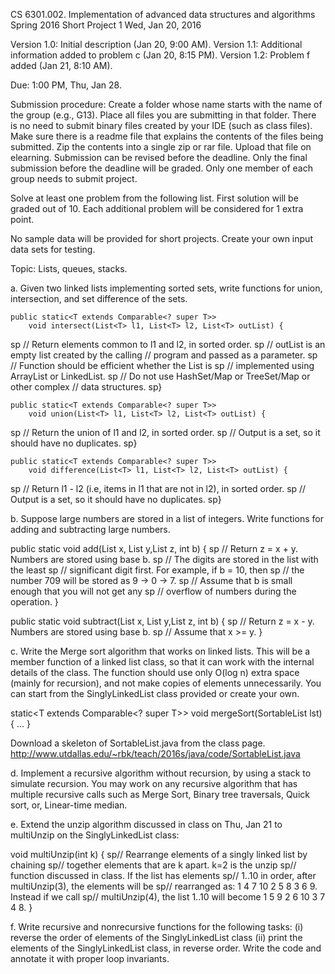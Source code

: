 
CS 6301.002.  Implementation of advanced data structures and algorithms
Spring 2016
Short Project 1
Wed, Jan 20, 2016

Version 1.0: Initial description (Jan 20, 9:00 AM).
Version 1.1: Additional information added to problem c (Jan 20, 8:15 PM).
Version 1.2: Problem f added (Jan 21, 8:10 AM).

Due: 1:00 PM, Thu, Jan 28.

Submission procedure:
Create a folder whose name starts with the name of the group (e.g.,
G13).  Place all files you are submitting in that folder.  There is
no need to submit binary files created by your IDE (such as class
files).  Make sure there is a readme file that explains the contents
of the files being submitted.  Zip the contents into a single zip or
rar file.  Upload that file on elearning.  Submission can be revised
before the deadline.  Only the final submission before the deadline
will be graded.  Only one member of each group needs to submit project.

Solve at least one problem from the following list.  First solution
will be graded out of 10.  Each additional problem will be considered
for 1 extra point.

No sample data will be provided for short projects.  Create your own
input data sets for testing.

Topic: Lists, queues, stacks.

a. Given two linked lists implementing sorted sets, write functions for
   union, intersection, and set difference of the sets.

    public static<T extends Comparable<? super T>>
        void intersect(List<T> l1, List<T> l2, List<T> outList) {
sp   // Return elements common to l1 and l2, in sorted order.
sp   // outList is an empty list created by the calling
           // program and passed as a parameter.
sp   // Function should be efficient whether the List is
sp   // implemented using ArrayList or LinkedList.
sp   // Do not use HashSet/Map or TreeSet/Map or other complex
           // data structures.
sp}

    public static<T extends Comparable<? super T>>
        void union(List<T> l1, List<T> l2, List<T> outList) {
sp   // Return the union of l1 and l2, in sorted order.
sp   // Output is a set, so it should have no duplicates.
sp}

    public static<T extends Comparable<? super T>>
        void difference(List<T> l1, List<T> l2, List<T> outList) {
sp   // Return l1 - l2 (i.e, items in l1 that are not in l2), in sorted order.
sp   // Output is a set, so it should have no duplicates.
sp}


b. Suppose large numbers are stored in a list of integers.  Write
   functions for adding and subtracting large numbers.

   public static void add(List<Integer> x, List<Integer>  y,List<Integer> z, int b) {
   sp  // Return z = x + y.  Numbers are stored using base b.
sp  // The digits are stored in the list with the least
   sp  // significant digit first.  For example, if b = 10, then
sp  // the number 709 will be stored as 9 -> 0 -> 7.
sp  // Assume that b is small enough that you will not get any
sp  // overflow of numbers during the operation.
   }

   public static void subtract(List<Integer> x, List<Integer>  y,List<Integer> z, int b) {
   sp  // Return z = x - y.  Numbers are stored using base b.
sp  // Assume that x >= y.
   }


c. Write the Merge sort algorithm that works on linked lists.  This
   will be a member function of a linked list class, so that it can
   work with the internal details of the class.  The function should
   use only O(log n) extra space (mainly for recursion), and not make
   copies of elements unnecessarily.  You can start from the
   SinglyLinkedList class provided or create your own.

   static<T extends Comparable<? super T>> void mergeSort(SortableList<T> lst) { ... }

   Download a skeleton of SortableList.java from the class page.
   http://www.utdallas.edu/~rbk/teach/2016s/java/code/SortableList.java

d. Implement a recursive algorithm without recursion, by using a
   stack to simulate recursion.  You may work on any recursive
   algorithm that has multiple recursive calls such as Merge Sort,
   Binary tree traversals, Quick sort, or, Linear-time median.

e. Extend the unzip algorithm discussed in class on Thu, Jan 21 to
   multiUnzip on the SinglyLinkedList class:

   void multiUnzip(int k) {
   sp// Rearrange elements of a singly linked list by chaining
   sp// together elements that are k apart.  k=2 is the unzip
   sp// function discussed in class.  If the list has elements
sp// 1..10 in order, after multiUnzip(3), the elements will be
   sp// rearranged as: 1 4 7 10 2 5 8 3 6 9.  Instead if we call
sp// multiUnzip(4), the list 1..10 will become 1 5 9 2 6 10 3 7 4 8.
   }

f. Write recursive and nonrecursive functions for the following tasks:
   (i) reverse the order of elements of the SinglyLinkedList class
   (ii) print the elements of the SinglyLinkedList class, in reverse order.
   Write the code and annotate it with  proper loop invariants.
